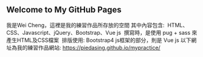 ## Welcome to My GitHub Pages
我是Wei Cheng，這裡是我的練習作品所存放的空間
其中內容包含:
  HTML、CSS、Javascript、jQuery、Bootstrap、Vue js
  撰寫時，是使用 pug + sass 來產生HTML及CSS檔案
  排版使用: Bootstrap4
  js框架的部分，則是 Vue js
以下網址為我的練習作品網站:
  https://piedasing.github.io/mypractice/
